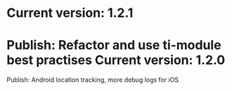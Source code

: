 Current version: 1.2.1
=========================
Publish: Refactor and use ti-module best practises
Current version: 1.2.0
=========================
Publish: Android location tracking, more debug logs for iOS

